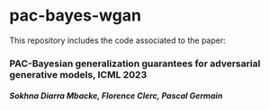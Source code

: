 # pac-bayes-wgan

This repository includes the code associated to the paper:
### PAC-Bayesian generalization guarantees for adversarial generative models, ICML 2023
##### Sokhna Diarra Mbacke, Florence Clerc, Pascal Germain

